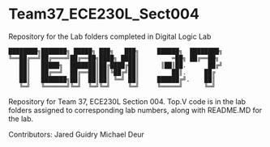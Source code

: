 # Team37_ECE230L_Sect004
Repository for the Lab folders completed in Digital Logic Lab
```
████████╗███████╗ █████╗ ███╗   ███╗     ██████╗  ████████╗ 
╚══██╔══╝██╔════╝██╔══██╗████╗ ████║         ═██╗ ██╔══██╗
   ██║   █████╗  ███████║██╔████╔██║      ║██║██.      ██╔╝
   ██║   ██╔══╝  ██╔══██║██║╚██╔╝██║         ██║.     ██╔ 
   ██║   ███████╗██║  ██║██║ ╚═╝ ██║     ██████╔╝.    ██║     
   ╚═╝   ╚══════╝╚═╝  ╚═╝╚═╝     ╚═╝     ╚═════╝      ╚═╝     
```                        
Repository for Team 37, ECE230L Section 004. Top.V code is in the lab folders assigned to corresponding lab numbers, along with README.MD for the lab.


Contributors:
Jared Guidry
Michael Deur
